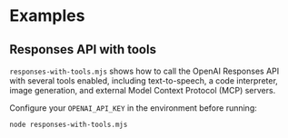 # Examples

## Responses API with tools

`responses-with-tools.mjs` shows how to call the OpenAI Responses API with several tools enabled, including text-to-speech, a code interpreter, image generation, and external Model Context Protocol (MCP) servers.

Configure your `OPENAI_API_KEY` in the environment before running:

```bash
node responses-with-tools.mjs
```

